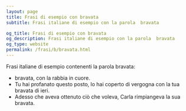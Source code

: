 ```yaml
---
layout: page
title: Frasi di esempio con bravata 
subtitle: Frasi italiane di esempio con la parola  bravata

og_title: Frasi di esempio con bravata 
og_description: Frasi italiane di esempio con la parola  bravata
og_type: website
permalink: /frasi/b/bravata.html
---
```


Frasi italiane di esempio contenenti la parola bravata:


- bravata, con la rabbia in cuore.
- Tu hai profanato questo posto, lo hai coperto di vergogna con la tua bravata di ieri.
- Adesso che aveva ottenuto ciò che voleva, Carla rimpiangeva la sua bravata.

